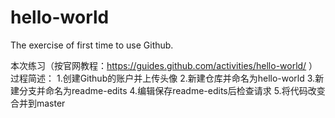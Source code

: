 # hello-world
The exercise of first time to use Github.

本次练习（按官网教程：https://guides.github.com/activities/hello-world/ ）过程简述：
1.创建Github的账户并上传头像
2.新建仓库并命名为hello-world
3.新建分支并命名为readme-edits
4.编辑保存readme-edits后检查请求
5.将代码改变合并到master
